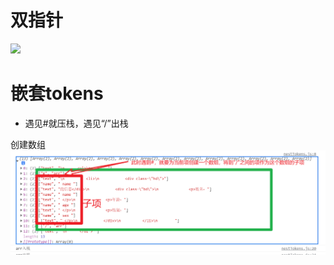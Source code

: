 # 双指针
![](public/images/scanUntil&scan.png)

# 嵌套tokens
- 遇见#就压栈，遇见“/”出栈

创建数组
![arr](public/images/createItemArr.png)